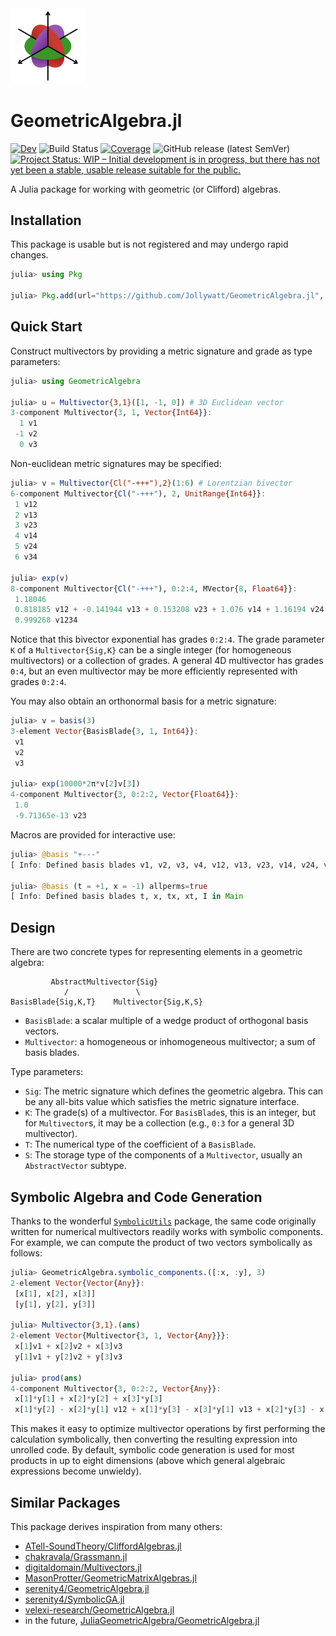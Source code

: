 <picture>
  <source media="(prefers-color-scheme: dark)" srcset="./docs/src/assets/logo-dark.svg">
  <img alt="logo" width="120" src="./docs/src/assets/logo.svg">
</picture>

# GeometricAlgebra.jl

[![Dev](https://img.shields.io/badge/docs-dev-blue.svg)](https://jollywatt.github.io/GeometricAlgebra.jl/dev/)
![Build Status](https://github.com/Jollywatt/GeometricAlgebra.jl/actions/workflows/CI.yml/badge.svg)
[![Coverage](https://codecov.io/gh/jollywatt/GeometricAlgebra.jl/branch/master/graph/badge.svg)](https://codecov.io/gh/jollywatt/GeometricAlgebra.jl)
![GitHub release (latest SemVer)](https://img.shields.io/github/v/release/jollywatt/GeometricAlgebra.jl)
[![Project Status: WIP – Initial development is in progress, but there has not yet been a stable, usable release suitable for the public.](https://www.repostatus.org/badges/latest/wip.svg)](https://www.repostatus.org/#wip)

A Julia package for working with geometric (or Clifford) algebras.

## Installation

This package is usable but is not registered and may undergo rapid changes.

```julia
julia> using Pkg

julia> Pkg.add(url="https://github.com/Jollywatt/GeometricAlgebra.jl", rev="v0.2.1")
```

## Quick Start

Construct multivectors by providing a metric signature and grade as type parameters:

```julia
julia> using GeometricAlgebra

julia> u = Multivector{3,1}([1, -1, 0]) # 3D Euclidean vector
3-component Multivector{3, 1, Vector{Int64}}:
  1 v1
 -1 v2
  0 v3
```

Non-euclidean metric signatures may be specified:

```julia
julia> v = Multivector{Cl("-+++"),2}(1:6) # Lorentzian bivector
6-component Multivector{Cl("-+++"), 2, UnitRange{Int64}}:
 1 v12
 2 v13
 3 v23
 4 v14
 5 v24
 6 v34

julia> exp(v)
8-component Multivector{Cl("-+++"), 0:2:4, MVector{8, Float64}}:
 1.18046
 0.818185 v12 + -0.141944 v13 + 0.153208 v23 + 1.076 v14 + 1.16194 v24 + 1.03866 v34
 0.999268 v1234
```

Notice that this bivector exponential has grades `0:2:4`.
The grade parameter `K` of a `Multivector{Sig,K}` can be a single integer
(for homogeneous multivectors) or a collection of grades.
A general 4D multivector has grades `0:4`, but an even multivector
may be more efficiently represented with grades `0:2:4`.

You may also obtain an orthonormal basis for a metric signature:

```julia
julia> v = basis(3)
3-element Vector{BasisBlade{3, 1, Int64}}:
 v1
 v2
 v3

julia> exp(10000*2π*v[2]v[3])
4-component Multivector{3, 0:2:2, Vector{Float64}}:
 1.0
 -9.71365e-13 v23
```

Macros are provided for interactive use:

```julia
julia> @basis "+---"
[ Info: Defined basis blades v1, v2, v3, v4, v12, v13, v23, v14, v24, v34, v123, v124, v134, v234, v1234, I in Main

julia> @basis (t = +1, x = -1) allperms=true
[ Info: Defined basis blades t, x, tx, xt, I in Main
```


## Design

There are two concrete types for representing elements in a geometric algebra:

```
         AbstractMultivector{Sig}
            /               \                             
BasisBlade{Sig,K,T}    Multivector{Sig,K,S}
```

- `BasisBlade`: a scalar multiple of a wedge product of orthogonal basis vectors.
- `Multivector`: a homogeneous or inhomogeneous multivector; a sum of basis blades.

Type parameters:

- `Sig`: The metric signature which defines the geometric algebra. This can be any all-bits value which satisfies the metric signature interface.
- `K`: The grade(s) of a multivector. For `BasisBlade`s, this is an integer, but for `Multivector`s, it may be a collection (e.g., `0:3` for a general 3D multivector).
- `T`: The numerical type of the coefficient of a `BasisBlade`.
- `S`: The storage type of the components of a `Multivector`, usually an `AbstractVector` subtype.


## Symbolic Algebra and Code Generation

Thanks to the wonderful [`SymbolicUtils`](https://symbolicutils.juliasymbolics.org/) package, the same code originally written for numerical multivectors readily works with symbolic components.
For example, we can compute the product of two vectors symbolically as follows:

```julia
julia> GeometricAlgebra.symbolic_components.([:x, :y], 3)
2-element Vector{Vector{Any}}:
 [x[1], x[2], x[3]]
 [y[1], y[2], y[3]]

julia> Multivector{3,1}.(ans)
2-element Vector{Multivector{3, 1, Vector{Any}}}:
 x[1]v1 + x[2]v2 + x[3]v3
 y[1]v1 + y[2]v2 + y[3]v3

julia> prod(ans)
4-component Multivector{3, 0:2:2, Vector{Any}}:
 x[1]*y[1] + x[2]*y[2] + x[3]*y[3]
 x[1]*y[2] - x[2]*y[1] v12 + x[1]*y[3] - x[3]*y[1] v13 + x[2]*y[3] - x[3]*y[2] v23

```

This makes it easy to optimize multivector operations by first performing the calculation symbolically, then converting the resulting expression into unrolled code.
By default, symbolic code generation is used for most products in up to eight dimensions (above which general algebraic expressions become unwieldy).

## Similar Packages

This package derives inspiration from many others:

- [ATell-SoundTheory/CliffordAlgebras.jl](https://github.com/ATell-SoundTheory/CliffordAlgebras.jl)
- [chakravala/Grassmann.jl](https://github.com/chakravala/Grassmann.jl)
- [digitaldomain/Multivectors.jl](https://github.com/digitaldomain/Multivectors.jl)
- [MasonProtter/GeometricMatrixAlgebras.jl](https://github.com/MasonProtter/GeometricMatrixAlgebras.jl)
- [serenity4/GeometricAlgebra.jl](https://github.com/serenity4/GeometricAlgebra.jl)
- [serenity4/SymbolicGA.jl](https://github.com/serenity4/SymbolicGA.jl)
- [velexi-research/GeometricAlgebra.jl](https://github.com/velexi-research/GeometricAlgebra.jl)
- in the future, [JuliaGeometricAlgebra/GeometricAlgebra.jl](https://github.com/JuliaGeometricAlgebra/GeometricAlgebra.jl)
